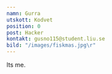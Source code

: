 ```yaml
---
namn: Gurra
utskott: Kodvet
position: 0
post: Hacker
kontakt: gusno115@student.liu.se
bild: "/images/fiskmas.jpg\r"
---
```

Its me.




